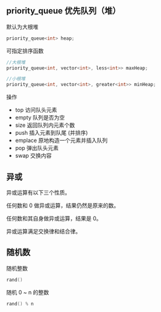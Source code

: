 ## priority_queue 优先队列（堆）

默认为大根堆

```c++
priority_queue<int> heap;
```

可指定排序函数

```c++
//大根堆
priority_queue<int, vector<int>, less<int>> maxHeap;

//小根堆
priority_queue<int, vector<int>, greater<int>> minHeap;
```

操作

- top 访问队头元素
- empty 队列是否为空
- size 返回队列内元素个数
- push 插入元素到队尾 (并排序)
- emplace 原地构造一个元素并插入队列
- pop 弹出队头元素
- swap 交换内容



## 异或

异或运算有以下三个性质。

任何数和 0 做异或运算，结果仍然是原来的数。

任何数和其自身做异或运算，结果是 0。

异或运算满足交换律和结合律。



## 随机数

随机整数

```c++
rand()
```

随机 0 ~ n 的整数

```c++
rand() % n
```


